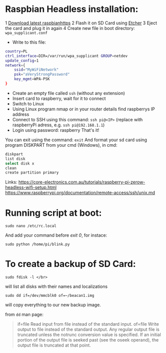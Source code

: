 # Raspbian Headless installation:

1 [Download latest raspbianhttps](://www.raspberrypi.org/downloads/)
2 Flash it on SD Card using [Etcher](https://www.balena.io/etcher/ (Windows))
3 Eject the card and plug it in again
4 Create new file in boot directory: `wpa_supplicant.conf`  
- Write to this file:
```bash
country=PL
ctrl_interface=DIR=/var/run/wpa_supplicant GROUP=netdev
update_config=1
network={
	ssid="MyWiFiNetwork"
	psk="aVeryStrongPassword"
	key_mgmt=WPA-PSK
}
```
- Create an empty file called `ssh` (without any extension)
- Insert card to raspberry, wait for it to connect
- Switch to Linux
- Using Linux program nmap or in your router details find raspberrys IP address
- Connect to SSH using this command:  `ssh pi@<IP>`
(replace <IP> with raspberryPi adress, e.g. `ssh pi@192.168.1.1`)
- Login using password: raspberry
That's it!

You can exit using the command: `exit` 
And format your sd card using program DISKPART from your cmd (Windows), in cmd:
```bash
diskpart  
list disk  
select disk x  
clean  
create partition primary  
```
Links:
<https://core-electronics.com.au/tutorials/raspberry-pi-zerow-headless-wifi-setup.html>
<https://www.raspberrypi.org/documentation/remote-access/ssh/unix.md>


# Running script at boot:
```
sudo nano /etc/rc.local    
```
And add your command before *exit 0*, for instace:  
```
sudo python /home/pi/blink.py 
```

# To create a backup of SD Card:
```
sudo fdisk -l </br> 
```

will list all disks with their names and localizations  
```
sudo dd if=/dev/mmcblk0 of=~/beacan1.img
```
will copy everything to our new backup image.

from `dd` man page:
> if=file  Read input from file instead of the standard input.
> of=file  Write output to file instead of the standard output.  Any regular output file is truncated unless the notrunc conversion value is specified.  If an initial portion of the output file is seeked past (see the oseek operand), the output file is truncated at that point.
